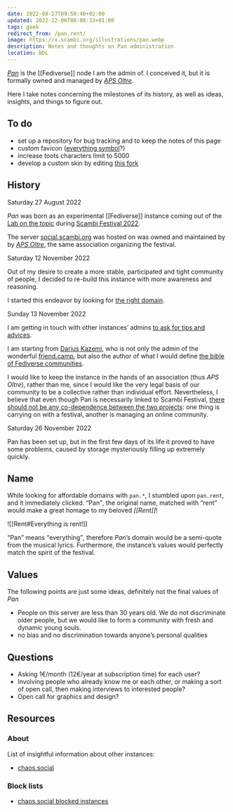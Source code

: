 ```yaml
---
date: 2022-08-27T09:50:40+02:00
updated: 2022-12-06T08:08:33+01:00
tags: geek
redirect_from: /pan.rent/
image: https://x.scambi.org/illustrations/pan.webp
description: Notes and thoughts on Pan administration
location: BDL
---
```

<cite>[Pan](https://pan.rent)</cite> is the [[Fediverse]] node I am the admin of. I conceived it, but it is formally owned and managed by <cite>[APS Oltre](https://scambi.org/oltre 'APS Oltre — scambi.org')</cite>.

Here I take notes concerning the milestones of its history, as well as ideas, insights, and things to figure out.

## To do

- set up a repository for bug tracking and to keep the notes of this page
- custom favicon ([everything symbol](https://www.symbols.com/symbol/everything)?)
- increase toots characters limit to 5000
- develop a custom skin by editing [this fork](https://github.com/scambifestival/glitch-soc 'scambifestival/glitch-soc on GitHub')

## History

<p class='date'><time datetime='2022-08-27T09:50:40+02:00'>Saturday 27 August 2022</time></p>

<cite>Pan</cite> was born as an experimental [[Fediverse]] instance coming out of the [Lab on the topic](https://scambi.org/en/2022/lab/6 'Fediverse: Social Network Umani') during [Scambi Festival 2022](https://scambi.org/2022 'Scambi Festival’s II edition').

The server [social.scambi.org](https://web.archive.org/https://social.scambi.org 'Snapshot of social.scambi.org') was hosted on was owned and maintained by by [<cite lang='it'>APS Oltre</cite>](https://manuale.scambi.org/en/association 'About APS Oltre'), the same association organizing the festival.

<p class='date'><time datetime='2022-11-12T10:06:19+01:00'>Saturday 12 November 2022</time></p>

Out of my desire to create a more stable, participated and tight community of people, I decided to re-build this instance with more awareness and reasoning.

I started this endeavor by looking for [the right domain](#Name).

<p class='date'><time datetime='2022-11-13T11:04:13+01:00'>Sunday 13 November 2022</time></p>

I am getting in touch with other instances’ admins [to ask for tips and advices](#Questions).

I am starting from [Darius Kazemi](https://tinysubversions.com 'Darius Kazemi’s personal website'), who is not only the admin of the wonderful [friend.camp](https://friend.camp/about 'About friend.camp'), but also the author of what I would define [the bible of Fediverse communities](https://runyourown.social 'How to run a small social network site for your friends').

I would like to keep the instance in the hands of an association (thus <cite lang='it'>APS Oltre</cite>), rather than me, since I would like the very legal basis of our community to be a collective rather than individual effort. Nevertheless, I believe that even though Pan is necessarily linked to Scambi Festival, <u>there should not be any co-dependence between the two projects</u>: one thing is carrying on with a festival, another is managing an online community.

<p class='date'><time datetime='2022-11-26T01:25:31+01:00'>Saturday 26 November 2022</time></p>

Pan has been set up, but in the first few days of its life it proved to have some problems, caused by storage mysteriously filling up extremely quickly.

## Name

While looking for affordable domains with `pan.*`, I stumbled upon `pan.rent`, and it immediately clicked. <q>Pan</q>, the original name, matched with <q>rent</q> would make a great homage to my beloved <cite>[[Rent]]</cite>!

![[Rent#Everything is rent!]]

<q>Pan</q> means <q>everything</q>, therefore <cite>Pan</cite>’s domain would be a semi-quote from the musical lyrics. Furthermore, the instance’s values would perfectly match the spirit of the festival.

## Values

<div class='yellow box'>
	The following points are just some ideas, definitely not the final values of <cite>Pan</cite>
</div>

- People on this server are less than 30 years old. We do not discriminate older people, but we would like to form a community with fresh and dynamic young souls.
- no bias and no discrimination towards anyone’s personal qualities

## Questions

- Asking 1€/month (12€/year at subscription time) for each user?
- Involving people who already know me or each other, or making a sort of open call, then making interviews to interested people?
- Open call for graphics and design?

## Resources

### About

List of insightful information about other instances:

- [chaos.social](https://github.com/chaossocial 'chaossocial GitHub profile')

### Block lists

- [ chaos.social blocked instances](https://github.com/chaossocial/about/blob/master/blocked_instances.md 'chaos.social blocked instances')